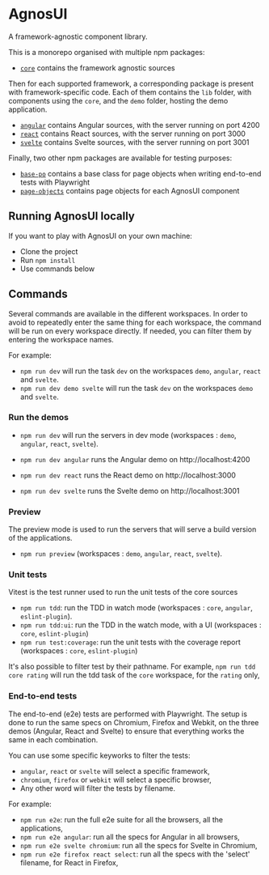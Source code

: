 # AgnosUI

A framework-agnostic component library.

This is a monorepo organised with multiple npm packages:

- [`core`](core) contains the framework agnostic sources

Then for each supported framework, a corresponding package is present with framework-specific code. Each of them contains the `lib` folder, with components using the `core`, and the `demo` folder, hosting the demo application.

- [`angular`](angular) contains Angular sources, with the server running on port 4200
- [`react`](react) contains React sources, with the server running on port 3000
- [`svelte`](svelte) contains Svelte sources, with the server running on port 3001

Finally, two other npm packages are available for testing purposes:

- [`base-po`](base-po) contains a base class for page objects when writing end-to-end tests with Playwright
- [`page-objects`](page-objects) contains page objects for each AgnosUI component

## Running AgnosUI locally

If you want to play with AgnosUI on your own machine:

- Clone the project
- Run `npm install`
- Use commands below

## Commands

Several commands are available in the different workspaces. In order to avoid to repeatedly enter the same thing for each workspace, the command will be run on every workspace directly. If needed, you can filter them by entering the workspace names.

For example:

- `npm run dev` will run the task `dev` on the workspaces `demo`, `angular`, `react` and `svelte`.
- `npm run dev demo svelte` will run the task `dev` on the workspaces `demo` and `svelte`.

### Run the demos

- `npm run dev` will run the servers in dev mode (workspaces : `demo`, `angular`, `react`, `svelte`).

- `npm run dev angular` runs the Angular demo on http://localhost:4200
- `npm run dev react` runs the React demo on http://localhost:3000
- `npm run dev svelte` runs the Svelte demo on http://localhost:3001

### Preview

The preview mode is used to run the servers that will serve a build version of the applications.

- `npm run preview` (workspaces : `demo`, `angular`, `react`, `svelte`).

### Unit tests

Vitest is the test runner used to run the unit tests of the core sources

- `npm run tdd`: run the TDD in watch mode (workspaces : `core`, `angular`, `eslint-plugin`).
- `npm run tdd:ui`: run the TDD in the watch mode, with a UI (workspaces : `core`, `eslint-plugin`)
- `npm run test:coverage`: run the unit tests with the coverage report (workspaces : `core`, `eslint-plugin`)

It's also possible to filter test by their pathname. For example, `npm run tdd core rating` will run the tdd task of the `core` workspace, for the `rating` only,

### End-to-end tests

The end-to-end (e2e) tests are performed with Playwright. The setup is done to run the same specs on Chromium, Firefox and Webkit, on the three demos (Angular, React and Svelte) to ensure that everything works the same in each combination.

You can use some specific keyworks to filter the tests:

- `angular`, `react` or `svelte` will select a specific framework,
- `chromium`, `firefox` or `webkit` will select a specific browser,
- Any other word will filter the tests by filename.

For example:

- `npm run e2e`: run the full e2e suite for all the browsers, all the applications,
- `npm run e2e angular`: run all the specs for Angular in all browsers,
- `npm run e2e svelte chromium`: run all the specs for Svelte in Chromium,
- `npm run e2e firefox react select`: run all the specs with the 'select' filename, for React in Firefox,
